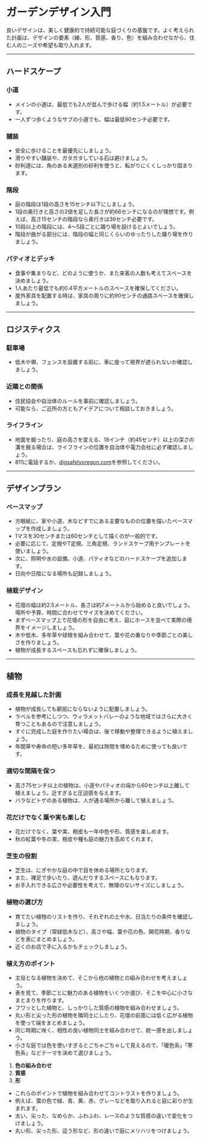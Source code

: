 # ガーデンデザイン入門

良いデザインは、美しく健康的で持続可能な庭づくりの基盤です。よく考えられた計画は、デザインの要素（線、形、質感、香り、色）を組み合わせながら、住む人のニーズや希望も取り入れます。

---

## ハードスケープ

### 小道

- メインの小道は、最低でも2人が並んで歩ける幅（約1.5メートル）が必要です。
- 一人ずつ歩くようなサブの小道でも、幅は最低90センチ必要です。

### 舗装

- 安全に歩けることを最優先にしましょう。
- 滑りやすい舗装や、ガタガタしている石は避けましょう。
- 砂利道には、角のある未選別の砂利を使うと、転がりにくくしっかり固まります。

### 階段

- 庭の階段は1段の高さを15センチ以下にしましょう。
- 1段の奥行きと高さの2倍を足した長さが約66センチになるのが理想です。例えば、高さ15センチの階段なら奥行きは36センチ必要です。
- 10段以上の階段には、4～5段ごとに踊り場を設けるとよいでしょう。
- 階段が曲がる部分には、階段の幅と同じくらいのゆったりした踊り場を作りましょう。

### パティオとデッキ

- 食事や集まりなど、どのように使うか、また来客の人数も考えてスペースを決めましょう。
- 1人あたり最低でも約0.4平方メートルのスペースを確保してください。
- 屋外家具を配置する時は、家具の周りに約90センチの通路スペースを確保しましょう。

---

## ロジスティクス

### 駐車場

- 低木や塀、フェンスを設置する前に、車に座って視界が遮られないか確認しましょう。

### 近隣との関係

- 住民協会や自治体のルールを事前に確認しましょう。
- 可能なら、ご近所の方ともアイデアについて相談しておきましょう。

### ライフライン

- 地面を掘ったり、庭の高さを変える、18インチ（約45センチ）以上の深さの溝を掘る場合は、ライフラインの位置を自治体や電力会社に必ず確認しましょう。
- 811に電話するか、[digsafelyoregon.com](https://digsafelyoregon.com)を参照してください。

---

## デザインプラン

### ベースマップ

- 方眼紙に、家や小道、木などすでにある主要なものの位置を描いたベースマップを作成しましょう。
- 1マスを30センチまたは60センチとして描くのが一般的です。
- 必要に応じて、定規やT定規、三角定規、ランドスケープ用テンプレートを使いましょう。
- 次に、照明や水の設備、小道、パティオなどのハードスケープを追加します。
- 日向や日陰になる場所も記録しましょう。

### 植栽デザイン

- 花壇の幅は約2.5メートル、長さは約7メートルから始めると良いでしょう。場所や予算、時間に合わせてサイズを決めてください。
- まずベースマップ上で花壇の形を自由に考え、庭にホースを並べて実際の境界をイメージしましょう。
- 木や低木、多年草や球根を組み合わせて、葉や花の重なりや季節ごとの美しさを作りましょう。
- 植物が成長するスペースも忘れずに確保しましょう。

---

## 植物

### 成長を見越した計画

- 植物が成長しても窮屈にならないように配置しましょう。
- ラベルを参考にしつつ、ウィラメットバレーのような地域ではさらに大きく育つこともあるので注意しましょう。
- すぐに完成した庭を作りたい場合は、後で移動や整理できるように植えましょう。
- 年間草や寿命の短い多年草を、最初は隙間を埋めるために使っても良いです。

### 適切な間隔を保つ

- 高さ75センチ以上の植物は、小道やパティオの端から60センチ以上離して植えましょう。近すぎると圧迫感を与えます。
- バラなどトゲのある植物は、人が通る場所から離して植えましょう。

### 花だけでなく葉や実も楽しむ

- 花だけでなく、葉や実、樹皮も一年中色や形、質感を楽しめます。
- 秋の紅葉や冬の実、樹皮や種も庭の魅力を高めてくれます。

### 芝生の役割

- 芝生は、にぎやかな庭の中で目を休める場所となります。
- また、裸足で歩いたり、遊んだりするスペースにもなります。
- お手入れできる広さや必要性を考えて、無理のないサイズにしましょう。

### 植物の選び方

- 育てたい植物のリストを作り、それぞれの土や水、日当たりの条件を確認しましょう。
- 植物のタイプ（常緑低木など）、高さや幅、葉や花の色、開花時期、香りなどを表にまとめましょう。
- 近くのお店で手に入るかもチェックしましょう。

### 植え方のポイント

- 主役となる植物を決めて、そこから他の植物との組み合わせを考えましょう。
- 表を見て、季節ごとに魅力のある植物をいくつか選び、そこを中心に小さなまとまりを作ります。
- フワッとした植物と、しっかりした質感の植物を組み合わせましょう。
- 丸い形と尖った形の植物を隣同士にしたり、花壇の前面には低く広がる植物を使って端をまとめましょう。
- 同じ時期に咲く、相性の良い植物同士を組み合わせて、統一感を出しましょう。
- 小さな庭では色を使いすぎるとごちゃごちゃして見えるので、「暖色系」「寒色系」などテーマを決めて選びましょう。


1. **色の組み合わせ**
2. **質感**
3. **形**

- これらのポイントで植物を組み合わせてコントラストを作りましょう。
- 例えば、葉の色で緑、青、黄、赤、グレーなどを取り入れると庭に彩りが生まれます。
- 太い、尖った、なめらか、ふわふわ、レースのような質感の違いで変化をつけましょう。
- 丸い形、尖った形、這う形など、形の違いで庭にメリハリをつけましょう。
